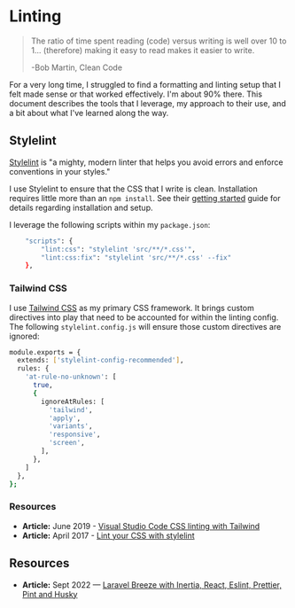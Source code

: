 # Linting

> The ratio of time spent reading (code) versus writing is well over 10 to 1... (therefore) making it easy to read makes it easier to write.
> 
> -Bob Martin, Clean Code

For a very long time, I struggled to find a formatting and linting setup that I felt made sense or that worked effectively. I'm about 90% there. This document describes the tools that I leverage, my approach to their use, and a bit about what I've learned along the way.

## Stylelint

[Stylelint](https://stylelint.io/) is "a mighty, modern linter that helps you avoid errors and enforce conventions in your styles."

I use Stylelint to ensure that the CSS that I write is clean. Installation requires little more than an `npm install`. See their [getting started](https://stylelint.io/user-guide/get-started) guide for details regarding installation and setup.

I leverage the following scripts within my `package.json`:

```bash
    "scripts": {
        "lint:css": "stylelint 'src/**/*.css'",
        "lint:css:fix": "stylelint 'src/**/*.css' --fix"
    },
```

### Tailwind CSS

I use [Tailwind CSS](https://tailwindcss.com/) as my primary CSS framework. It brings custom directives into play that need to be accounted for within the linting config. The following `stylelint.config.js` will ensure those custom directives are ignored:

```bash
module.exports = {
  extends: ['stylelint-config-recommended'],
  rules: {
    'at-rule-no-unknown': [
      true,
      {
        ignoreAtRules: [
          'tailwind',
          'apply',
          'variants',
          'responsive',
          'screen',
        ],
      },
    ]
  },
};
```

### Resources

* **Article:** June 2019 - [Visual Studio Code CSS linting with Tailwind](https://www.meidev.co/blog/visual-studio-code-css-linting-with-tailwind/)
* **Article:** April 2017 - [Lint your CSS with stylelint](https://css-tricks.com/stylelint/)

## Resources

* **Article:** Sept 2022 — [Laravel Breeze with Inertia, React, Eslint, Prettier, Pint and Husky](https://www.luckymedia.dev/blog/laravel-breeze-with-inertia-react-eslint-prettier-pint-and-husky)
